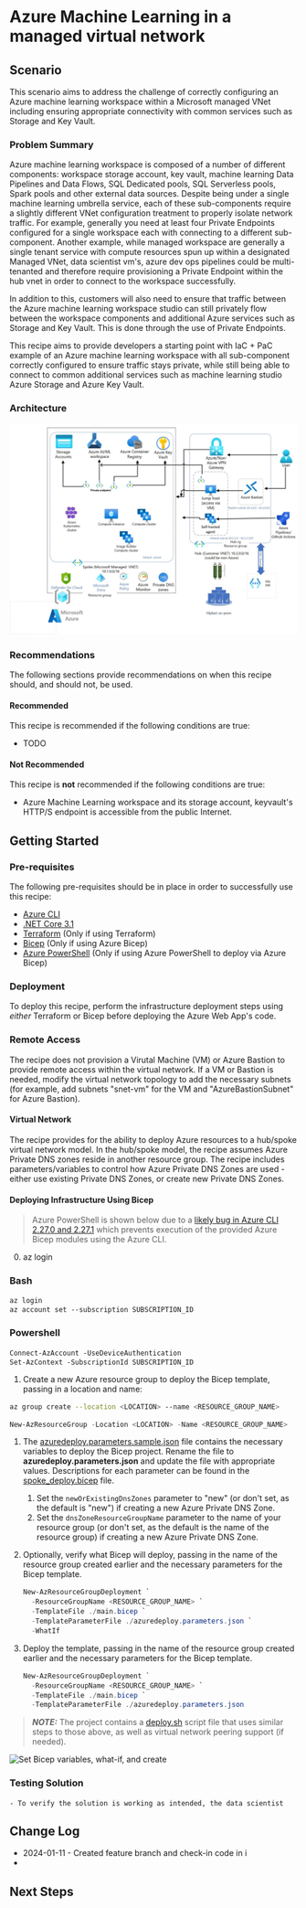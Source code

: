 # Azure Machine Learning in a managed virtual network

<!-- Replace "Recipe Template" title with name of the recipe. -->

## Scenario

<!-- Describe the usage scenario for this template.  Describe the challenges this recipes aims to address. -->
This scenario aims to address the challenge of correctly configuring an Azure machine learning workspace within a Microsoft managed VNet including ensuring appropriate connectivity with common services such as Storage and Key Vault.

### Problem Summary

<!--Briefly describe the problme that this recipe intends to resolve or make easier. -->
Azure machine learning workspace is composed of a number of different components: workspace storage account, key vault, machine learning Data Pipelines and Data Flows, SQL Dedicated pools, SQL Serverless pools, Spark pools and other external data sources. Despite being under a single machine learning umbrella service, each of these sub-components require a slightly different VNet configuration treatment to properly isolate network traffic. For example, generally you need at least four Private Endpoints configured for a single workspace each with connecting to a different sub-component. Another example, while managed workspace are generally a single tenant service with compute resources spun up within a designated Managed VNet, data scientist vm's, azure dev ops pipelines could be multi-tenanted and therefore require provisioning a Private Endpoint within the hub vnet in order to connect to the workspace successfully.

In addition to this, customers will also need to ensure that traffic between the Azure machine learning workspace studio can still privately flow between the workspace components and additional Azure services such as Storage and Key Vault. This is done through the use of Private Endpoints.

This recipe aims to provide developers a starting point with IaC + PaC example of an Azure machine learning workspace with all sub-component correctly configured to ensure traffic stays private, while still being able to connect to common additional services such as machine learning studio Azure Storage and Azure Key Vault.

### Architecture

<!-- Include a high-level architecture diagram of the components used in this recipe. -->
![az-aml-managed-vnet](./media/managed-vnet-mlops-architecture_v1.jpg)

### Recommendations

The following sections provide recommendations on when this recipe should, and should not, be used.

#### Recommended

<!-- Provide details on when usage of this recipe is recommended. -->
This recipe is recommended if the following conditions are true:

- TODO

#### Not Recommended

<!-- Provide details on when usage of this recipe is NOT recommended. -->
This recipe is **not** recommended if the following conditions are true:

- Azure Machine Learning workspace and its storage account, keyvault's  HTTP/S endpoint is accessible from the public Internet.

## Getting Started

<!-- Provide instructions on how a user would use this recipe (e.g., how they would deploy the resources). -->

### Pre-requisites

<!-- List the pre-reqs for use of this recipe (SDKs, roles/permissions, etc.) -->
The following pre-requisites should be in place in order to successfully use this recipe:

- [Azure CLI](https://docs.microsoft.com/cli/azure/install-azure-cli)
- [.NET Core 3.1](https://docs.microsoft.com/dotnet/core/install/)
- [Terraform](https://www.terraform.io/downloads.html) (Only if using Terraform)
- [Bicep](https://docs.microsoft.com/azure/azure-resource-manager/bicep/install) (Only if using Azure Bicep)
- [Azure PowerShell](https://docs.microsoft.com/powershell/azure/install-az-ps) (Only if using Azure PowerShell to deploy via Azure Bicep)

### Deployment

To deploy this recipe, perform the infrastructure deployment steps using _either_ Terraform or Bicep before deploying the Azure Web App's code.

<!-- Provide instructions on how to deploy the recipe. -->

### Remote Access

The recipe does not provision a Virutal Machine (VM) or Azure Bastion to provide remote access within the virtual network.  If a VM or Bastion is needed, modify the virtual network topology to add the necessary subnets (for example, add subnets "snet-vm" for the VM and "AzureBastionSubnet" for Azure Bastion).

#### Virtual Network

The recipe provides for the ability to deploy Azure resources to a hub/spoke virtual network model.  In the hub/spoke model, the recipe assumes Azure Private DNS zones reside in another resource group.  The recipe includes parameters/variables to control how Azure Private DNS Zones are used - either use existing Private DNS Zones, or create new Private DNS Zones.

#### Deploying Infrastructure Using Bicep

<!-- TODO: Update to use Azure CLI. -->

> Azure PowerShell is shown below due to a [likely bug in Azure CLI 2.27.0 and 2.27.1](https://github.com/Azure/azure-cli/issues/19308) which prevents execution of the provided Azure Bicep modules using the Azure CLI.
0. az login


### Bash
```
az login
az account set --subscription SUBSCRIPTION_ID
```

### Powershell
```
Connect-AzAccount -UseDeviceAuthentication
Set-AzContext -SubscriptionId SUBSCRIPTION_ID
```
   1. Create a new Azure resource group to deploy the Bicep template, passing in a location and name:

   ```Bash
   az group create --location <LOCATION> --name <RESOURCE_GROUP_NAME>

   ```

   ```PowerShell
   New-AzResourceGroup -Location <LOCATION> -Name <RESOURCE_GROUP_NAME>
   ```

1. The [azuredeploy.parameters.sample.json](./deploy/bicep/azuredeploy.parameters.sample.json) file contains the necessary variables to deploy the Bicep project. Rename the file to **azuredeploy.parameters.json** and update the file with appropriate values. Descriptions for each parameter can be found in the [spoke_deploy.bicep](./deploy/bicep/spoke_deploy.bicep) file.
   1. Set the `newOrExistingDnsZones` parameter to "new" (or don't set, as the default is "new") if creating a new Azure Private DNS Zone.
   1. Set the `dnsZoneResourceGroupName` parameter to the name of your resource group (or don't set, as the default is the name of the resource group) if creating a new Azure Private DNS Zone.  
1. Optionally, verify what Bicep will deploy, passing in the name of the resource group created earlier and the necessary parameters for the Bicep template.

   ```PowerShell
   New-AzResourceGroupDeployment `
     -ResourceGroupName <RESOURCE_GROUP_NAME> `
     -TemplateFile ./main.bicep `
     -TemplateParameterFile ./azuredeploy.parameters.json `
     -WhatIf
   ```

1. Deploy the template, passing in the name of the resource group created earlier and the necessary parameters for the Bicep template.

   ```PowerShell
   New-AzResourceGroupDeployment `
     -ResourceGroupName <RESOURCE_GROUP_NAME> `
     -TemplateFile ./main.bicep `
     -TemplateParameterFile ./azuredeploy.parameters.json
   ```

> **_NOTE:_** The project contains a [deploy.sh](./deploy/bicep/deploy.sh) script file that uses similar steps to those above, as well as virtual network peering support (if needed).

   ![Set Bicep variables, what-if, and create](./media/bicepDeploy.gif)

   ### Testing Solution

    - To verify the solution is working as intended, the data scientist 

## Change Log

<!--
Describe the change history for this recipe. For example:
- 2021-06-01
  - Fix for bug in Terraform template that prevented Key Vault reference resolution for function app.
-->
- 2024-01-11 - Created feature branch and check-in code in i 
- 

## Next Steps

<!-- Provide description and links to what a user of this recipe could do next.  Include suggestions for how the recipe could be enhanced or built upon. -->
